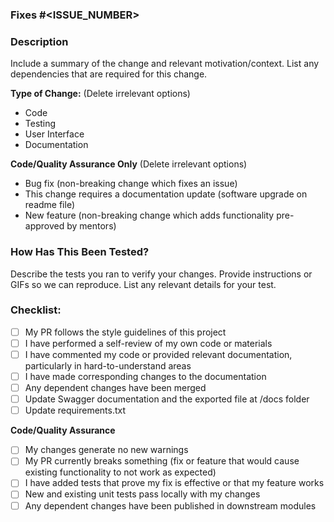 ### Fixes #<ISSUE_NUMBER>

### Description
Include a summary of the change and relevant motivation/context. List any dependencies that are required for this change.

**Type of Change:** (Delete irrelevant options)
- Code
- Testing
- User Interface
- Documentation

**Code/Quality Assurance Only** (Delete irrelevant options)

- Bug fix (non-breaking change which fixes an issue)
- This change requires a documentation update (software upgrade on readme file)
- New feature (non-breaking change which adds functionality pre-approved by mentors)


### How Has This Been Tested?
Describe the tests you ran to verify your changes. Provide instructions or GIFs so we can reproduce. List any relevant details for your test.


### Checklist:
- [ ] My PR follows the style guidelines of this project
- [ ] I have performed a self-review of my own code or materials
- [ ] I have commented my code or provided relevant documentation, particularly in hard-to-understand areas
- [ ] I have made corresponding changes to the documentation
- [ ] Any dependent changes have been merged
- [ ] Update Swagger documentation and the exported file at /docs folder
- [ ] Update requirements.txt

**Code/Quality Assurance**
- [ ] My changes generate no new warnings 
- [ ] My PR currently breaks something (fix or feature that would cause existing functionality to not work as expected)
- [ ] I have added tests that prove my fix is effective or that my feature works
- [ ] New and existing unit tests pass locally with my changes
- [ ] Any dependent changes have been published in downstream modules